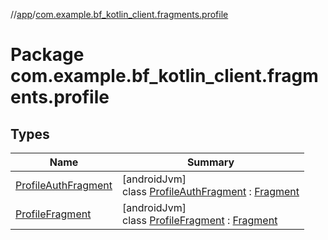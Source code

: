 //[app](../../index.md)/[com.example.bf_kotlin_client.fragments.profile](index.md)

# Package com.example.bf_kotlin_client.fragments.profile

## Types

| Name | Summary |
|---|---|
| [ProfileAuthFragment](-profile-auth-fragment/index.md) | [androidJvm]<br>class [ProfileAuthFragment](-profile-auth-fragment/index.md) : [Fragment](https://developer.android.com/reference/kotlin/androidx/fragment/app/Fragment.html) |
| [ProfileFragment](-profile-fragment/index.md) | [androidJvm]<br>class [ProfileFragment](-profile-fragment/index.md) : [Fragment](https://developer.android.com/reference/kotlin/androidx/fragment/app/Fragment.html) |
